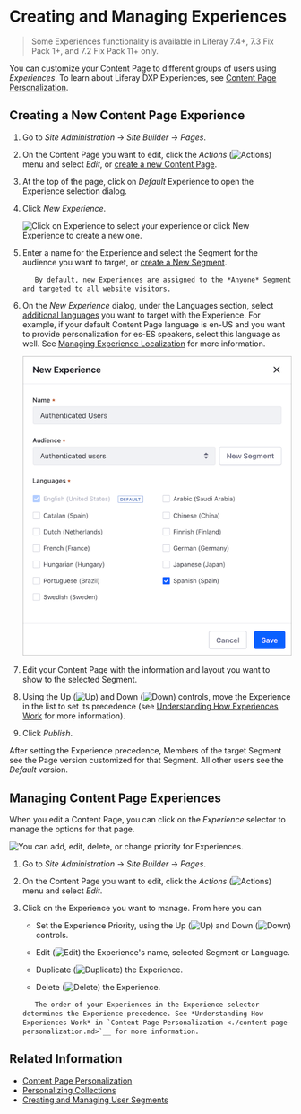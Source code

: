 # Creating and Managing Experiences

> Some Experiences functionality is available in Liferay 7.4+, 7.3 Fix Pack 1+, and 7.2 Fix Pack 11+ only.

You can customize your Content Page to different groups of users using *Experiences*. To learn about Liferay DXP Experiences, see [Content Page Personalization](./content-page-personalization.md).

## Creating a New Content Page Experience

1. Go to *Site Administration* &rarr; *Site Builder* &rarr; *Pages*.

2. On the Content Page you want to edit, click the *Actions* (![Actions](../../../images/icon-actions.png)) menu and select *Edit*, or [create a new Content Page](../../creating-pages/building-and-managing-content-pages/building-content-pages.md).

3. At the top of the page, click on *Default* Experience to open the Experience selection dialog.

4. Click *New Experience*.

    ![Click on Experience to select your experience or click New Experience to create a new one.](./content-page-personalization/images/01.png)

5. Enter a name for the Experience and select the Segment for the audience you want to target, or [create a New Segment](../segmentation/creating-and-managing-user-segments.md).

    ```note::
       By default, new Experiences are assigned to the *Anyone* Segment and targeted to all website visitors.
    ```

1. On the *New Experience* dialog, under the Languages section, select [additional languages](./content-page-personalization.md#managing-experience-localization) you want to target with the Experience. For example, if your default Content Page language is en-US and you want to provide personalization for es-ES speakers, select this language as well. See [Managing Experience Localization](./content-page-personalization.md#managing-experience-localization) for more information.

    ![Select an existing Segment for the Experience and, opitonally, an additional language](./content-page-personalization/images/02.png)

6. Edit your Content Page with the information and layout you want to show to the selected Segment.

7. Using the Up (![Up](../../../images/icon-angle-up.png)) and Down (![Down](../../../images/icon-angle-down.png)) controls, move the Experience in the list to set its precedence (see [Understanding How Experiences Work](#understanding-how-experiences-work) for more information).

8. Click *Publish*.

After setting the Experience precedence, Members of the target Segment see the Page version customized for that Segment. All other users see the *Default* version.

## Managing Content Page Experiences

When you edit a Content Page, you can click on the *Experience* selector to manage the options for that page.

![You can add, edit, delete, or change priority for Experiences.](./content-page-personalization/images/04.png)

1. Go to *Site Administration* &rarr; *Site Builder* &rarr; *Pages*.

2. On the Content Page you want to edit, click the *Actions* (![Actions](../../../images/icon-actions.png)) menu and select *Edit*.

3. Click on the Experience you want to manage. From here you can

   - Set the Experience Priority, using the Up (![Up](../../../images/icon-angle-up.png)) and Down (![Down](../../../images/icon-angle-down.png)) controls.

   - Edit (![Edit](../../../images/icon-edit.png)) the Experience's name, selected Segment or Language.

   - Duplicate (![Duplicate](../../../images/icon-copy.png)) the Experience.

   - Delete (![Delete](../../../images/icon-delete.png)) the Experience.

    ```important::
       The order of your Experiences in the Experience selector determines the Experience precedence. See *Understanding How Experiences Work* in `Content Page Personalization <./content-page-personalization.md>`__ for more information.
    ```

## Related Information

- [Content Page Personalization](./content-page-personalization.md)
- [Personalizing Collections](./personalizing-collections.md)
- [Creating and Managing User Segments](../segmentation/creating-and-managing-user-segments.md)
